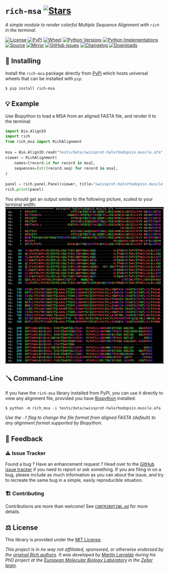 # `rich-msa` [![Stars](https://img.shields.io/github/stars/althonos/rich-msa.svg?style=social&maxAge=3600&label=Star)](https://github.com/althonos/rich-msa/stargazers)

*A simple module to render colorful Multiple Sequence Alignment with `rich` in the terminal.*

<!-- [![Actions](https://img.shields.io/github/workflow/status/althonos/rich-msa/Test/main?logo=github&style=flat-square&maxAge=300)](https://github.com/althonos/rich-msa/actions) -->
<!-- [![Coverage](https://img.shields.io/codecov/c/gh/althonos/rich-msa?style=flat-square&maxAge=3600)](https://codecov.io/gh/althonos/rich-msa/) -->
[![License](https://img.shields.io/badge/license-MIT-blue.svg?style=flat-square&maxAge=2678400)](https://choosealicense.com/licenses/mit/)
[![PyPI](https://img.shields.io/pypi/v/rich-msa.svg?style=flat-square&maxAge=3600)](https://pypi.org/project/rich-msa)
[![Wheel](https://img.shields.io/pypi/wheel/rich-msa.svg?style=flat-square&maxAge=3600)](https://pypi.org/project/rich-msa/#files)
[![Python Versions](https://img.shields.io/pypi/pyversions/rich-msa.svg?style=flat-square&maxAge=3600)](https://pypi.org/project/rich-msa/#files)
[![Python Implementations](https://img.shields.io/badge/impl-universal-success.svg?style=flat-square&maxAge=3600&label=impl)](https://pypi.org/project/rich-msa/#files)
[![Source](https://img.shields.io/badge/source-GitHub-303030.svg?maxAge=2678400&style=flat-square)](https://github.com/althonos/rich-msa/)
[![Mirror](https://img.shields.io/badge/mirror-EMBL-009f4d?style=flat-square&maxAge=2678400)](https://git.embl.de/larralde/rich-msa/)
[![GitHub issues](https://img.shields.io/github/issues/althonos/rich-msa.svg?style=flat-square&maxAge=600)](https://github.com/althonos/rich-msa/issues)
[![Changelog](https://img.shields.io/badge/keep%20a-changelog-8A0707.svg?maxAge=2678400&style=flat-square)](https://github.com/althonos/rich-msa/blob/master/CHANGELOG.md)
[![Downloads](https://img.shields.io/badge/dynamic/json?style=flat-square&color=303f9f&maxAge=86400&label=downloads&query=%24.total_downloads&url=https%3A%2F%2Fapi.pepy.tech%2Fapi%2Fprojects%2Frich-msa)](https://pepy.tech/project/rich-msa)


## 🔧 Installing

Install the `rich-msa` package directly from [PyPi](https://pypi.org/project/rich-msa)
which hosts universal wheels that can be installed with `pip`:
```console
$ pip install rich-msa
```

## 💡 Example

Use Biopython to load a MSA from an aligned FASTA file, and render it to the
terminal:

```python
import Bio.AlignIO
import rich
from rich_msa import RichAlignment

msa = Bio.AlignIO.read("tests/data/swissprot-halorhodopsin.muscle.afa", "fasta")
viewer = RichAlignment(
    names=[record.id for record in msa],
    sequences=[str(record.seq) for record in msa],
)

panel = rich.panel.Panel(viewer, title="swissprot-halorhodopsin.muscle.afa")
rich.print(panel)
```

You should get an output similar to the following picture, scaled to your
terminal width:
![screenshot](https://github.com/althonos/rich-msa/raw/main/static/example1.png)


## 🪛 Command-Line

If you have the `rich-msa` library installed from PyPI, you can use it directly
to view any alignment file, provided you have [Biopython](https://biopython.org) installed:

```console
$ python -m rich_msa -i tests/data/swissprot-halorhodopsin.muscle.afa
```

*Use the `-f` flag to change the file format from aligned FASTA (default) to
any alignment format supported by Biopython.*

## 💭 Feedback

### ⚠️ Issue Tracker

Found a bug ? Have an enhancement request ? Head over to the [GitHub issue
tracker](https://github.com/althonos/rich-msa/issues) if you need to report
or ask something. If you are filing in on a bug, please include as much
information as you can about the issue, and try to recreate the same bug
in a simple, easily reproducible situation.

### 🏗️ Contributing

Contributions are more than welcome! See
[`CONTRIBUTING.md`](https://github.com/althonos/rich-msa/blob/main/CONTRIBUTING.md)
for more details.

## ⚖️ License

This library is provided under the [MIT License](https://choosealicense.com/licenses/mit/).

*This project is in no way not affiliated, sponsored, or otherwise endorsed
by the [original Rich authors](https://github.com/textualize). It was developed
by [Martin Larralde](https://github.com/althonos/) during his PhD project
at the [European Molecular Biology Laboratory](https://www.embl.de/) in
the [Zeller team](https://github.com/zellerlab).*
